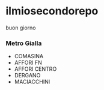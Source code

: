 # ilmiosecondorepo
buon giorno
### Metro Gialla
- COMASINA
- AFFORI FN
- AFFORI CENTRO
- DERGANO
- MACIACCHINI